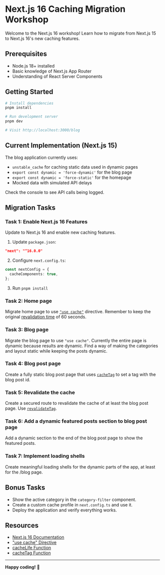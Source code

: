 # Next.js 16 Caching Migration Workshop

Welcome to the Next.js 16 workshop! Learn how to migrate from Next.js 15 to Next.js 16's new caching features.

## Prerequisites

- Node.js 18+ installed
- Basic knowledge of Next.js App Router
- Understanding of React Server Components

## Getting Started

```bash
# Install dependencies
pnpm install

# Run development server
pnpm dev

# Visit http://localhost:3000/blog
```

## Current Implementation (Next.js 15)

The blog application currently uses:
- `unstable_cache` for caching static data used in dynamic pages
- `export const dynamic = 'force-dynamic'` for the blog page
- `export const dynamic = 'force-static'` for the homepage
- Mocked data with simulated API delays

Check the console to see API calls being logged.

## Migration Tasks

### Task 1: Enable Next.js 16 Features

Update to Next.js 16 and enable new caching features.

1. Update `package.json`:
```json
"next": "^16.0.0"
```

2. Configure `next.config.ts`:
```typescript
const nextConfig = {
  cacheComponents: true,
};
```

3. Run `pnpm install`

### Task 2: Home page

Migrate home page to use [`"use cache"`](https://nextjs.org/docs/app/api-reference/directives/use-cache) directive. Remember to keep the original [revalidation time](https://nextjs.org/docs/app/api-reference/functions/cacheLife) of 60 seconds.

### Task 3: Blog page

Migrate the blog page to use `"use cache"`. Currently the entire page is dynamic because results are dynamic. Find a way of making the categories and layout static while keeping the posts dynamic.

### Task 4: Blog post page

Create a fully static blog post page that uses [`cacheTag`](https://nextjs.org/docs/app/api-reference/functions/cacheTag) to set a tag with the blog post id.

### Task 5: Revalidate the cache

Create a secured route to revalidate the cache of at least the blog post page. Use [`revalidateTag`](https://nextjs.org/docs/app/api-reference/functions/revalidateTag).

### Task 6: Add a dynamic featured posts section to blog post page

Add a dynamic section to the end of the blog post page to show the featured posts.

### Task 7: Implement loading shells

Create meaningful loading shells for the dynamic parts of the app, at least for the /blog page.

## Bonus Tasks

- Show the active category in the `category-filter` component.
- Create a custom cache profile in `next.config.ts` and use it.
- Deploy the application and verify everything works.

## Resources

- [Next.js 16 Documentation](https://nextjs.org/docs)
- ["use cache" Directive](https://nextjs.org/docs/app/api-reference/directives/use-cache)
- [cacheLife Function](https://nextjs.org/docs/app/api-reference/functions/cacheLife)
- [cacheTag Function](https://nextjs.org/docs/app/api-reference/functions/cacheTag)

---

**Happy coding!** 🚀
